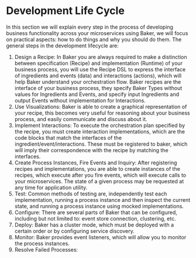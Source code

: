 # Development Life Cycle

In this section we will explain every step in the process of developing business functionality across your microservices using Baker, we will focus on practical aspects: how to do things and why you should do them. The general steps in the development lifecycle are:

1) Design a Recipe: In Baker you are always required to make a distinction between specification (Recipe) and implementation (Runtime) of your business process, you will use the Recipe DSL to express the interface of ingredients and events (data) and interactions (actions), which will help Baker understand your orchestration flow. Baker recipes are the interface of your business process, they specify Baker Types without values for Ingredients and Events, and specify input Ingredients and output Events without implementation for Interactions. 
2) Use Visualizations: Baker is able to create a graphical representation of your recipe, this becomes very useful for reasoning about your business process, and easily communicate and discuss about it.
3) Implement Interactions: To execute the orchestration plan specified by the recipe, you must create interaction implementations, which are the code blocks that match the interfaces of the ingredient/event/interactions. These must be registered to baker, which will imply their correspondence with the recipe by matching the interfaces.
4) Create Process Instances, Fire Events and Inquiry: After registering recipes and implementations, you are able to create instances of the recipes, which execute after you fire events, which will execute calls to your microservices. The state of a given process may be requested at any time for application utility.
5) Test: Common methods of testing are, independently test each implementation, running a process instance and then inspect the current state, and running a process instance using mocked implementations.
6) Configure: There are several parts of Baker that can be configured, including but not limited to: event store connection, clustering, etc.
7) Deploy: Baker has a cluster mode, which must be deployed with a certain order or by configuring service discovery.
8) Monitor: Baker provides event listeners, which will allow you to monitor the process instances.
9) Resolve Failed Processes:
